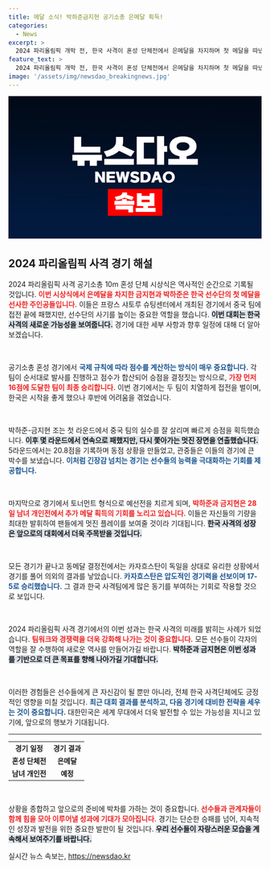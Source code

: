 ```yaml
---
title: 메달 소식! 박하준금지현 공기소총 은메달 획득!
categories:
  - News
excerpt: >
  2024 파리올림픽 개막 전, 한국 사격이 혼성 단체전에서 은메달을 차지하며 첫 메달을 따냈다! 박하준과 금지현이 중국에 아쉽게 패했지만, 향후 개인전에서도 메달을 기대하게 하는 성과를 거두었다. 클릭해 자세한 내용을 확인해 보자!
feature_text: >
  2024 파리올림픽 개막 전, 한국 사격이 혼성 단체전에서 은메달을 차지하며 첫 메달을 따냈다! 박하준과 금지현이 중국에 아쉽게 패했지만, 향후 개인전에서도 메달을 기대하게 하는 성과를 거두었다. 클릭해 자세한 내용을 확인해 보자!
image: '/assets/img/newsdao_breakingnews.jpg'
---
```


<p><img src="/assets/img/newsdao_breakingnews.jpg" alt="ontimetimes 속보" /></p>

<h2 data-ke-size="size26">2024 파리올림픽 사격 경기 해설</h2>

<p data-ke-size="size16">2024 파리올림픽 사격 공기소총 10m 혼성 단체 시상식은 역사적인 순간으로 기록될 것입니다. <b><span style="color: #ee2323;">이번 시상식에서 은메달을 차지한 금지현과 박하준은 한국 선수단의 첫 메달을 선사한 주인공들입니다.</span></b> 이들은 프랑스 샤토루 슈팅센터에서 개최된 경기에서 중국 팀에 접전 끝에 패했지만, 선수단의 사기를 높이는 중요한 역할을 했습니다. <b><span style="background-color: #21538527;">이번 대회는 한국 사격의 새로운 가능성을 보여줍니다.</span></b> 경기에 대한 세부 사항과 향후 일정에 대해 더 알아보겠습니다.</p>

<p data-ke-size="size16">&nbsp;</p>

<p>공기소총 혼성 경기에서 <b><span style="color: #1a5490;">국제 규칙에 따라 점수를 계산하는 방식이 매우 중요합니다.</span></b> 각 팀이 순서대로 발사를 진행하고 점수가 합산되어 승점을 결정짓는 방식으로, <b><span style="color: #ee2323;">가장 먼저 16점에 도달한 팀이 최종 승리합니다.</span></b> 이번 경기에서는 두 팀이 치열하게 접전을 벌이며, 한국은 시작을 좋게 했으나 후반에 어려움을 겪었습니다.</p>

<p data-ke-size="size16">&nbsp;</p>

<p>박하준-금지현 조는 첫 라운드에서 중국 팀의 실수를 잘 살리며 빠르게 승점을 획득했습니다. <b><span style="background-color: #21538527;">이후 몇 라운드에서 연속으로 패했지만, 다시 쫓아가는 멋진 장면을 연출했습니다.</span></b> 5라운드에서는 20.8점을 기록하며 동점 상황을 만들었고, 관중들은 이들의 경기에 큰 박수를 보냈습니다. <b><span style="color: #1a5490;">이처럼 긴장감 넘치는 경기는 선수들의 능력을 극대화하는 기회를 제공합니다.</span></b> </p>

<p data-ke-size="size16">&nbsp;</p>

<p>마지막으로 경기에서 토너먼트 형식으로 예선전을 치르게 되며, <b><span style="color: #ee2323;">박하준과 금지현은 28일 남녀 개인전에서 추가 메달 획득의 기회를 노리고 있습니다.</span></b> 이들은 자신들의 기량을 최대한 발휘하여 팬들에게 멋진 플레이를 보여줄 것이라 기대됩니다. <b><span style="background-color: #21538527;">한국 사격의 성장은 앞으로의 대회에서 더욱 주목받을 것입니다.</span></b> </p>

<p data-ke-size="size16">&nbsp;</p>

<p>모든 경기가 끝나고 동메달 결정전에서는 카자흐스탄이 독일을 상대로 유리한 상황에서 경기를 풀어 의외의 결과를 낳았습니다. <b><span style="color: #1a5490;">카자흐스탄은 압도적인 경기력을 선보이며 17-5로 승리했습니다.</span></b> 그 결과 한국 사격팀에게 많은 동기를 부여하는 기회로 작용할 것으로 보입니다. </p>

<p data-ke-size="size16">&nbsp;</p>

<p>2024 파리올림픽 사격 경기에서의 이번 성과는 한국 사격의 미래를 밝히는 사례가 되었습니다. <b><span style="color: #ee2323;">팀워크와 경쟁력을 더욱 강화해 나가는 것이 중요합니다.</span></b> 모든 선수들이 각자의 역할을 잘 수행하여 새로운 역사를 만들어가길 바랍니다. <b><span style="background-color: #21538527;">박하준과 금지현은 이번 성과를 기반으로 더 큰 목표를 향해 나아가길 기대합니다.</span></b> </p>

<p data-ke-size="size16">&nbsp;</p>

<p>이러한 경험들은 선수들에게 큰 자신감이 될 뿐만 아니라, 전체 한국 사격단체에도 긍정적인 영향을 미칠 것입니다. <b><span style="color: #1a5490;">최근 대회 결과를 분석하고, 다음 경기에 대비한 전략을 세우는 것이 중요합니다.</span></b> 대한민국은 세계 무대에서 더욱 발전할 수 있는 가능성을 지니고 있기에, 앞으로의 행보가 기대됩니다. </p>

<hr />

<table style="width: 100%;">
<tr>
  <td style="text-align: center; height: 17px;"><b>경기 일정</b></td>
  <td style="text-align: center; height: 17px;"><b>경기 결과</b></td>
</tr>
<tr>
  <td style="text-align: center; height: 17px;"><b>혼성 단체전</b></td>
  <td style="text-align: center; height: 17px;"><b>은메달</b></td>
</tr>
<tr>
  <td style="text-align: center; height: 17px;"><b>남녀 개인전</b></td>
  <td style="text-align: center; height: 17px;"><b>예정</b></td>
</tr>
</table>

<p data-ke-size="size16">&nbsp;</p>

<p>상황을 종합하고 앞으로의 준비에 박차를 가하는 것이 중요합니다. <b><span style="color: #ee2323;">선수들과 관계자들이 함께 힘을 모아 이루어낼 성과에 기대가 모아집니다.</span></b> 경기는 단순한 승패를 넘어, 지속적인 성장과 발전을 위한 중요한 발판이 될 것입니다. <b><span style="background-color: #21538527;">우리 선수들이 자랑스러운 모습을 계속해서 보여주기를 바랍니다.</span></b></p>
실시간 뉴스 속보는, <a href="https://newsdao.kr" rel="dofollow">https://newsdao.kr</a>


